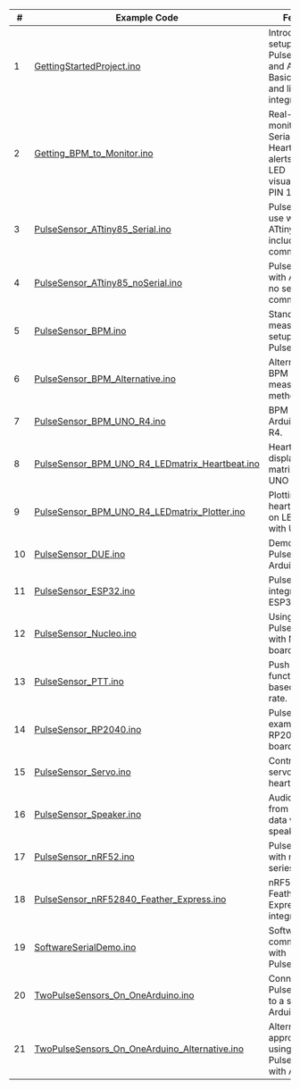 | #   | Example Code                                                                                                                   | Features                                                                                                          | Ideal For                                   |
|-----|-------------------------------------------------------------------------------------------------------------------------------|-------------------------------------------------------------------------------------------------------------------|---------------------------------------------|
| 1   | [GettingStartedProject.ino](https://github.com/WorldFamousElectronics/PulseSensorPlayground/blob/master/examples/GettingStartedProject/GettingStartedProject.ino) | Introductory setup for PulseSensor and Arduino.<br>Basic hardware and library integration.                        | Beginners, first-time users                 |
| 2   | [Getting_BPM_to_Monitor.ino](https://github.com/WorldFamousElectronics/PulseSensorPlayground/blob/master/examples/Getting_BPM_to_Monitor/Getting_BPM_to_Monitor.ino) | Real-time BPM monitoring on Serial Monitor.<br>Heartbeat alerts.<br>LED visualization on PIN 13.                   | Beginners, basic projects                   |
| 3   | [PulseSensor_ATtiny85_Serial.ino](https://github.com/WorldFamousElectronics/PulseSensorPlayground/blob/master/examples/PulseSensor_ATtiny85_Serial/PulseSensor_ATtiny85_Serial.ino) | PulseSensor use with ATtiny85, including serial communication.                                                    | Projects using ATtiny85, Serial communication |
| 4   | [PulseSensor_ATtiny85_noSerial.ino](https://github.com/WorldFamousElectronics/PulseSensorPlayground/blob/master/examples/PulseSensor_ATtiny85_noSerial/PulseSensor_ATtiny85_noSerial.ino) | PulseSensor with ATtiny85, no serial communication.                                                              | ATtiny85 based projects, simplicity focus   |
| 5   | [PulseSensor_BPM.ino](https://github.com/WorldFamousElectronics/PulseSensorPlayground/blob/master/examples/PulseSensor_BPM/PulseSensor_BPM.ino) | Standard BPM measurement setup with PulseSensor.                                                                 | Standard BPM tracking projects              |
| 6   | [PulseSensor_BPM_Alternative.ino](https://github.com/WorldFamousElectronics/PulseSensorPlayground/blob/master/examples/PulseSensor_BPM_Alternative/PulseSensor_BPM_Alternative.ino) | Alternative BPM measurement method.                                                                              | Alternative approaches, experimental setups |
| 7   | [PulseSensor_BPM_UNO_R4.ino](https://github.com/WorldFamousElectronics/PulseSensorPlayground/blob/master/examples/PulseSensor_BPM_UNO_R4/PulseSensor_BPM_UNO_R4.ino) | BPM setup for Arduino UNO R4.                                                                                   | Arduino UNO R4 specific projects            |
| 8   | [PulseSensor_BPM_UNO_R4_LEDmatrix_Heartbeat.ino](https://github.com/WorldFamousElectronics/PulseSensorPlayground/blob/master/examples/PulseSensor_BPM_UNO_R4_LEDmatrix_Heartbeat/PulseSensor_BPM_UNO_R4_LEDmatrix_Heartbeat.ino) | Heartbeat display on LED matrix using UNO R4.                                                                   | Visual heartbeat display projects           |
| 9   | [PulseSensor_BPM_UNO_R4_LEDmatrix_Plotter.ino](https://github.com/WorldFamousElectronics/PulseSensorPlayground/blob/master/examples/PulseSensor_BPM_UNO_R4_LEDmatrix_Plotter/PulseSensor_BPM_UNO_R4_LEDmatrix_Plotter.ino) | Plotting heartbeat data on LED matrix with UNO R4.                                                              | Advanced visualization, UNO R4 users        |
| 10  | [PulseSensor_DUE.ino](https://github.com/WorldFamousElectronics/PulseSensorPlayground/blob/master/examples/PulseSensor_DUE/PulseSensor_DUE.ino) | Demonstrates PulseSensor on Arduino DUE.                                                                        | Arduino DUE specific projects               |
| 11  | [PulseSensor_ESP32.ino](https://github.com/WorldFamousElectronics/PulseSensorPlayground/blob/master/examples/PulseSensor_ESP32/PulseSensor_ESP32.ino) | PulseSensor integration with ESP32 module.                                                                      | ESP32 advanced projects                     |
| 12  | [PulseSensor_Nucleo.ino](https://github.com/WorldFamousElectronics/PulseSensorPlayground/blob/master/examples/PulseSensor_Nucleo/PulseSensor_Nucleo.ino) | Using PulseSensor with Nucleo boards.                                                                           | Nucleo board specific applications          |
| 13  | [PulseSensor_PTT.ino](https://github.com/WorldFamousElectronics/PulseSensorPlayground/blob/master/examples/PulseSensor_PTT/PulseSensor_PTT.ino) | Push-To-Talk functionality based on heart rate.                                                                 | Interactive, communication-focused projects |
| 14  | [PulseSensor_RP2040.ino](https://github.com/WorldFamousElectronics/PulseSensorPlayground/blob/master/examples/PulseSensor_RP2040/PulseSensor_RP2040.ino) | PulseSensor examples for RP2040 boards.                                                                         | RP2040 board projects                       |
| 15  | [PulseSensor_Servo.ino](https://github.com/WorldFamousElectronics/PulseSensorPlayground/blob/master/examples/PulseSensor_Servo/PulseSensor_Servo.ino) | Controlling a servo based on heart rate data.                                                                   | Hardware interaction, creative projects     |
| 16  | [PulseSensor_Speaker.ino](https://github.com/WorldFamousElectronics/PulseSensorPlayground/blob/master/examples/PulseSensor_Speaker/PulseSensor_Speaker.ino) | Audio feedback from heart rate data with a speaker.                                                             | Audio-interactive projects                  |
| 17  | [PulseSensor_nRF52.ino](https://github.com/WorldFamousElectronics/PulseSensorPlayground/blob/master/examples/PulseSensor_nRF52/PulseSensor_nRF52.ino) | PulseSensor with nRF52 series boards.                                                                           | nRF52 Bluetooth projects                    |
| 18  | [PulseSensor_nRF52840_Feather_Express.ino](https://github.com/WorldFamousElectronics/PulseSensorPlayground/blob/master/examples/PulseSensor_nRF52840_Feather_Express/PulseSensor_nRF52840_Feather_Express.ino) | nRF52840 Feather Express board integration.                                                                     | BLE focused, nRF52840 Feather Express users |
| 19  | [SoftwareSerialDemo.ino](https://github.com/WorldFamousElectronics/PulseSensorPlayground/blob/master/examples/SoftwareSerialDemo/SoftwareSerialDemo.ino) | Software serial communication with PulseSensor.                                                                 | Projects requiring software serial comms    |
| 20  | [TwoPulseSensors_On_OneArduino.ino](https://github.com/WorldFamousElectronics/PulseSensorPlayground/blob/master/examples/TwoPulseSensors_On_OneArduino/TwoPulseSensors_On_OneArduino.ino) | Connecting two PulseSensors to a single Arduino.                                                                | Multi-sensor, complex data handling projects|
| 21  | [TwoPulseSensors_On_OneArduino_Alternative.ino](https://github.com/WorldFamousElectronics/PulseSensorPlayground/blob/master/examples/TwoPulseSensors_On_OneArduino_Alternative/TwoPulseSensors_On_OneArduino_Alternative.ino) | Alternative approach for using two PulseSensors with Arduino.                                                    | Experimental setups, alternative methods    |
